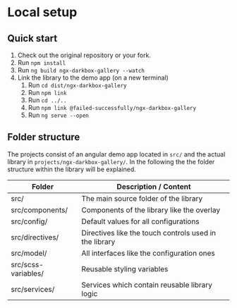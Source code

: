 # Local setup

## Quick start

1. Check out the original repository or your fork.
2. Run `npm install`
3. Run `ng build ngx-darkbox-gallery --watch`
4. Link the library to the demo app (on a new terminal)
    1. Run `cd dist/ngx-darkbox-gallery`
    2. Run `npm link`
    3. Run `cd ../..`
    4. Run `npm link @failed-successfully/ngx-darkbox-gallery`
    5. Run `ng serve --open`

## Folder structure

The projects consist of an angular demo app located in `src/` and the actual library in `projects/ngx-darkbox-gallery/`.
In the following the the folder structure within the library will be explained.

| Folder              | Description / Content                                   |
|---------------------|---------------------------------------------------------|
| src/                | The main source folder of the library                   |
| src/components/     | Components of the library like the overlay              |
| src/config/         | Default values for all configurations                   |
| src/directives/     | Directives like the touch controls used in the library  |
| src/model/          | All interfaces like the configuration ones              |
| src/scss-variables/ | Reusable styling variables                              |
| src/services/       | Services which contain reusable library logic           |
